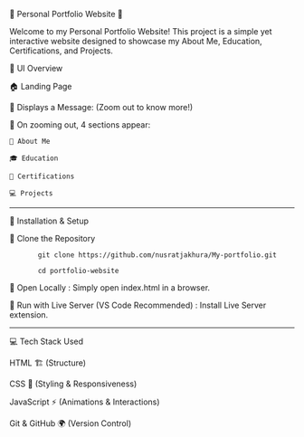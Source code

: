 🌷 Personal Portfolio Website 🌷

Welcome to my Personal Portfolio Website! This project is a simple yet interactive website designed to showcase my About Me, Education, Certifications, and Projects.

🎨 UI Overview

🏠 Landing Page

🌷 Displays a Message: (Zoom out to know more!)

🌷 On zooming out, 4 sections appear:


    📝 About Me
    
    🎓 Education
  
    📜 Certifications

    💻 Projects

----------------------------------------------------------------------------------------------------------------------------------

🚀 Installation & Setup

🔹 Clone the Repository

           git clone https://github.com/nusratjakhura/My-portfolio.git

           cd portfolio-website

🔹 Open Locally : 
Simply open index.html in a browser.

🔹 Run with Live Server (VS Code Recommended) : 
Install Live Server extension.

-------------------------------------------------------------------------------------------------------------------------------------------------------

💻 Tech Stack Used

HTML 🏗️ (Structure)

CSS 🎨 (Styling & Responsiveness)

JavaScript ⚡ (Animations & Interactions)

Git & GitHub 🌍 (Version Control)
